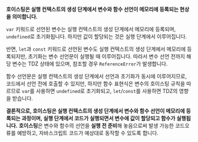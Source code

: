 **호이스팅은 실행 컨텍스트의 생성 단계에서 변수와 함수 선언이 메모리에 등록되는 현상을 의미합니다.**

`var` 키워드로 선언된 변수는 실행 컨텍스트의 생성 단계에서 메모리에 등록되며, `undefined`로 초기화됩니다. 하지만 값이 할당되는 것은 실행 단계에서 이루어집니다.

반면, `let`과 `const` 키워드로 선언된 변수도 실행 컨텍스트의 생성 단계에서 메모리에 등록되지만, 초기화는 변수 선언문이 실행될 때 이루어집니다. 따라서 변수 선언 전까지 해당 변수는 TDZ 상태에 있으며, 참조할 경우 `ReferenceError`가 발생합니다.

함수 선언문은 실행 컨텍스트의 생성 단계에서 선언과 초기화가 동시에 이루어지므로, 코드에서 선언 전에 호출할 수 있지만, 하지만 함수 표현식은 변수의 호이스팅 규칙을 따르므로 `var`를 사용하면 `undefined`로 초기화되고, `let`/`const`를 사용하면 TDZ의 영향을 받습니다.

**결론적으로, 호이스팅은 실행 컨텍스트의 생성 단계에서 변수와 함수 선언이 메모리에 등록되는 과정이며, 실행 단계에서 코드가 실행되면서 변수에 값이 할당되고 함수가 실행됩니다.** **호이스팅**은 변수와 함수의 선언을 **실행 전 준비**해 놓음으로써 발생 가능한 코드오류를 예방하고, 자바스크립트 코드가 예상대로 동작할 수 있도록 합니다.